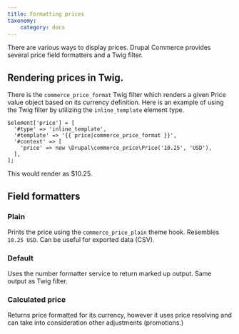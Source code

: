 ```yaml
---
title: Formatting prices
taxonomy:
    category: docs
---
```


There are various ways to display prices. Drupal Commerce provides several price field formatters and a Twig filter.

## Rendering prices in Twig.

There is the `commerce_price_format` Twig filter which renders a given Price value object based on its currency definition. Here is an example of using the Twig filter by utilizing the `inline_template` element type.

```
$element['price'] = [
  '#type' => 'inline_template',
  '#template' => '{{ price|commerce_price_format }}',
  '#context' => [
    'price' => new \Drupal\commerce_price\Price('10.25', 'USD'),
  ],
];
```

This would render as $10.25.

## Field formatters

### Plain

Prints the price using the `commerce_price_plain` theme hook. Resembles `10.25 USD`. Can be useful for exported data (CSV).

### Default

Uses the number formatter service to return marked up output. Same output as Twig filter.

### Calculated price

Returns price formatted for its currency, however it uses price resolving and can take into consideration other adjustments (promotions.)